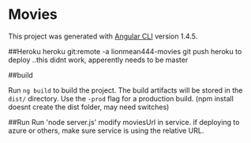 # Movies

This project was generated with [Angular CLI](https://github.com/angular/angular-cli) version 1.4.5.

##Heroku
heroku git:remote -a lionmean444-movies
git push heroku <branch> to deploy ..this didnt work, apperently needs to be master

##build

Run `ng build` to build the project. The build artifacts will be stored in the `dist/` directory. Use the `-prod` flag for a production build.
(npm install doesnt create the dist folder, may need switches)

##Run
Run 'node server.js'
modify moviesUrl in service.
if deploying to azure or others, make sure service is using the relative URL.
 
